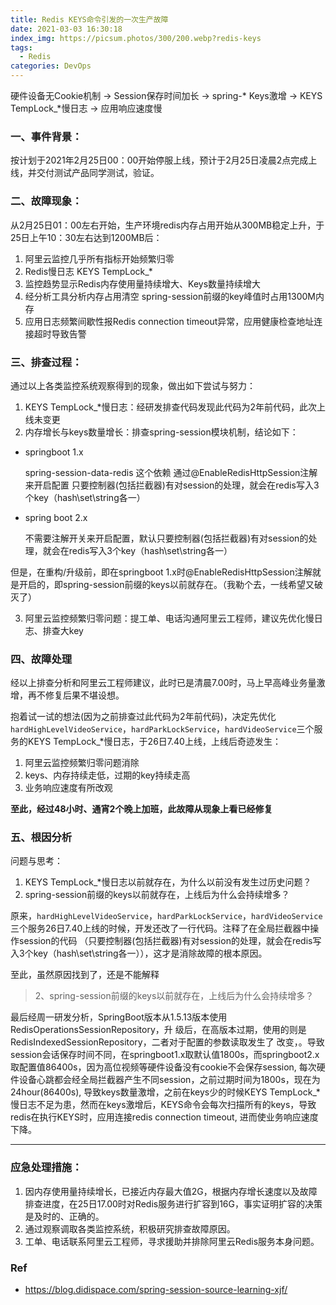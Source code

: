```yaml
---
title: Redis KEYS命令引发的一次生产故障
date: 2021-03-03 16:30:18
index_img: https://picsum.photos/300/200.webp?redis-keys
tags:
  - Redis
categories: DevOps
---
```


硬件设备无Cookie机制 -> Session保存时间加长 -> spring-* Keys激增 -> KEYS TempLock_*慢日志 -> 应用响应速度慢

<!-- more -->

### 一、事件背景：
  按计划于2021年2月25日00：00开始停服上线，预计于2月25日凌晨2点完成上线，并交付测试产品同学测试，验证。

### 二、故障现象：
  从2月25日01：00左右开始，生产环境redis内存占用开始从300MB稳定上升，于25日上午10：30左右达到1200MB后：
1. 阿里云监控几乎所有指标开始频繁归零
2. Redis慢日志 KEYS TempLock_*
3. 监控趋势显示Redis内存使用量持续增大、Keys数量持续增大
4. 经分析工具分析内存占用清空 spring-session前缀的key峰值时占用1300M内存
5. 应用日志频繁间歇性报Redis connection timeout异常，应用健康检查地址连接超时导致告警

### 三、排查过程：
  通过以上各类监控系统观察得到的现象，做出如下尝试与努力：
1. KEYS TempLock_*慢日志：经研发排查代码发现此代码为2年前代码，此次上线未变更
2. 内存增长与keys数量增长：排查spring-session模块机制，结论如下：
- springboot 1.x 

  spring-session-data-redis 这个依赖 通过@EnableRedisHttpSession注解来开启配置 只要控制器(包括拦截器)有对session的处理，就会在redis写入3个key（hash\set\string各一）

- spring boot 2.x

  不需要注解开关来开启配置，默认只要控制器(包括拦截器)有对session的处理，就会在redis写入3个key（hash\set\string各一）

但是，在重构/升级前，即在springboot 1.x时@EnableRedisHttpSession注解就是开启的，即spring-session前缀的keys以前就存在。（我勒个去，一线希望又破灭了）

3. 阿里云监控频繁归零问题：提工单、电话沟通阿里云工程师，建议先优化慢日志、排查大key

### 四、故障处理
  经以上排查分析和阿里云工程师建议，此时已是清晨7.00时，马上早高峰业务量激增，再不修复后果不堪设想。

  抱着试一试的想法(因为之前排查过此代码为2年前代码)，决定先优化`hardHighLevelVideoService`，`hardParkLockService`，`hardVideoService`三个服务的KEYS TempLock_*慢日志，于26日7.40上线，上线后奇迹发生：

1. 阿里云监控频繁归零问题消除
2. keys、内存持续走低，过期的key持续走高
3. 业务响应速度有所改观

**至此，经过48小时、通宵2个晚上加班，此故障从现象上看已经修复**

### 五、根因分析
问题与思考：
1. KEYS TempLock_*慢日志以前就存在，为什么以前没有发生过历史问题？
2. spring-session前缀的keys以前就存在，上线后为什么会持续增多？

原来，`hardHighLevelVideoService`，`hardParkLockService`，`hardVideoService`三个服务26日7.40上线的时候，开发还改了一行代码。注释了在全局拦截器中操作session的代码 （只要控制器(包括拦截器)有对session的处理，就会在redis写入3个key（hash\set\string各一）），这才是消除故障的根本原因。

至此，虽然原因找到了，还是不能解释 
> 2、spring-session前缀的keys以前就存在，上线后为什么会持续增多？

最后经周一研发分析，SpringBoot版本从1.5.13版本使用RedisOperationsSessionRepository，升
级后，在高版本过期，使用的则是RedisIndexedSessionRepository，二者对于配置的参数读取发生了
改变，。导致session会话保存时间不同，在springboot1.x取默认值1800s，而springboot2.x取配置值86400s，因为高位视频等硬件设备没有cookie不会保存session, 每次硬件设备心跳都会经全局拦截器产生不同session，之前过期时间为1800s，现在为24hour(86400s), 导致keys数量激增，之前在keys少的时候KEYS TempLock_*慢日志不足为患，然而在keys激增后，KEYS命令会每次扫描所有的keys，导致redis在执行KEYS时，应用连接redis connection timeout, 进而使业务响应速度下降。

---

### 应急处理措施：
1. 因内存使用量持续增长，已接近内存最大值2G，根据内存增长速度以及故障排查进度，在25日17.00时对Redis服务进行扩容到16G，事实证明扩容的决策是及时的、正确的。
2. 通过观察调取各类监控系统，积极研究排查故障原因。
3. 工单、电话联系阿里云工程师，寻求援助并排除阿里云Redis服务本身问题。

### Ref
- https://blog.didispace.com/spring-session-source-learning-xjf/